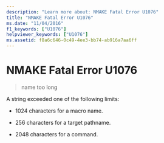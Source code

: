 ```yaml
---
description: "Learn more about: NMAKE Fatal Error U1076"
title: "NMAKE Fatal Error U1076"
ms.date: "11/04/2016"
f1_keywords: ["U1076"]
helpviewer_keywords: ["U1076"]
ms.assetid: f8a6c646-0c49-4ee3-bb74-ab916a7aa6ff
---
```

# NMAKE Fatal Error U1076

> name too long

A string exceeded one of the following limits:

- 1024 characters for a macro name.

- 256 characters for a target pathname.

- 2048 characters for a command.
